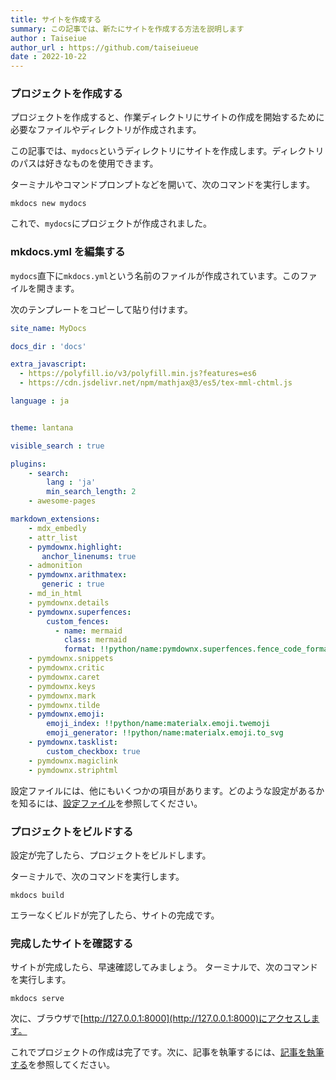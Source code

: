 ```yaml
---
title: サイトを作成する
summary: この記事では、新たにサイトを作成する方法を説明します
author : Taiseiue
author_url : https://github.com/taiseiueue
date : 2022-10-22
---
```


### プロジェクトを作成する
プロジェクトを作成すると、作業ディレクトリにサイトの作成を開始するために必要なファイルやディレクトリが作成されます。

この記事では、`mydocs`というディレクトリにサイトを作成します。ディレクトリのパスは好きなものを使用できます。

ターミナルやコマンドプロンプトなどを開いて、次のコマンドを実行します。

```shell title="Shell"
mkdocs new mydocs
```

これで、`mydocs`にプロジェクトが作成されました。

### mkdocs.yml を編集する
`mydocs`直下に`mkdocs.yml`という名前のファイルが作成されています。このファイルを開きます。

次のテンプレートをコピーして貼り付けます。

```yaml title="mkdocs.yml"
site_name: MyDocs

docs_dir : 'docs'

extra_javascript:
  - https://polyfill.io/v3/polyfill.min.js?features=es6
  - https://cdn.jsdelivr.net/npm/mathjax@3/es5/tex-mml-chtml.js

language : ja


theme: lantana

visible_search : true

plugins:
    - search:
        lang : 'ja'
        min_search_length: 2
    - awesome-pages

markdown_extensions:
    - mdx_embedly
    - attr_list
    - pymdownx.highlight:
       anchor_linenums: true
    - admonition
    - pymdownx.arithmatex:
       generic : true
    - md_in_html
    - pymdownx.details
    - pymdownx.superfences:
        custom_fences:
          - name: mermaid
            class: mermaid
            format: !!python/name:pymdownx.superfences.fence_code_format
    - pymdownx.snippets
    - pymdownx.critic
    - pymdownx.caret
    - pymdownx.keys
    - pymdownx.mark
    - pymdownx.tilde
    - pymdownx.emoji:
        emoji_index: !!python/name:materialx.emoji.twemoji
        emoji_generator: !!python/name:materialx.emoji.to_svg
    - pymdownx.tasklist:
        custom_checkbox: true
    - pymdownx.magiclink
    - pymdownx.striphtml
```

設定ファイルには、他にもいくつかの項目があります。どのような設定があるかを知るには、[設定ファイル](/cheatsheet/config)を参照してください。

### プロジェクトをビルドする
設定が完了したら、プロジェクトをビルドします。

ターミナルで、次のコマンドを実行します。

```shell
mkdocs build
```
エラーなくビルドが完了したら、サイトの完成です。
### 完成したサイトを確認する
サイトが完成したら、早速確認してみましょう。
ターミナルで、次のコマンドを実行します。

```shell
mkdocs serve
```

次に、ブラウザで[http://127.0.0.1:8000](http://127.0.0.1:8000)にアクセスします。

これでプロジェクトの作成は完了です。次に、記事を執筆するには、[記事を執筆する](../write)を参照してください。